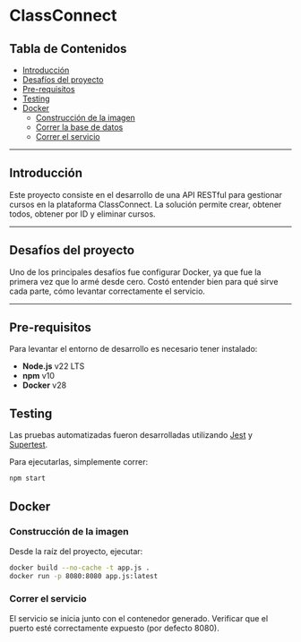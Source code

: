 # ClassConnect

## Tabla de Contenidos
- [Introducción](#introducción)
- [Desafíos del proyecto](#desafíos-del-proyecto)
- [Pre-requisitos](#pre-requisitos)
- [Testing](#testing)
- [Docker](#docker)
  - [Construcción de la imagen](#construcción-de-la-imagen)
  - [Correr la base de datos](#correr-la-base-de-datos)
  - [Correr el servicio](#correr-el-servicio)

---

## Introducción

Este proyecto consiste en el desarrollo de una API RESTful para gestionar cursos en la plataforma ClassConnect. La solución permite crear, obtener todos, obtener por ID y eliminar cursos.

---

## Desafíos del proyecto

Uno de los principales desafíos fue configurar Docker, ya que fue la primera vez que lo armé desde cero. Costó entender bien para qué sirve cada parte, cómo levantar correctamente el servicio.

---

## Pre-requisitos

Para levantar el entorno de desarrollo es necesario tener instalado:

- **Node.js** v22 LTS
- **npm** v10
- **Docker** v28

## Testing

Las pruebas automatizadas fueron desarrolladas utilizando [Jest](https://jestjs.io/docs/getting-started) y [Supertest](https://www.npmjs.com/package/supertest).

Para ejecutarlas, simplemente correr:

```bash
npm start
```
## Docker
### Construcción de la imagen

Desde la raíz del proyecto, ejecutar:

```bash
docker build --no-cache -t app.js .
docker run -p 8080:8080 app.js:latest
```

### Correr el servicio

El servicio se inicia junto con el contenedor generado. Verificar que el puerto esté correctamente expuesto (por defecto 8080).

